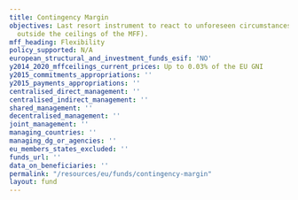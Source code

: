```yaml
---
title: Contingency Margin
objectives: Last resort instrument to react to unforeseen circumstances (established
  outside the ceilings of the MFF).
mff_heading: Flexibility
policy_supported: N/A
european_structural_and_investment_funds_esif: 'NO'
y2014_2020_mffceilings_current_prices: Up to 0.03% of the EU GNI
y2015_commitments_appropriations: ''
y2015_payments_appropriations: ''
centralised_direct_management: ''
centralised_indirect_management: ''
shared_management: ''
decentralised_management: ''
joint_management: ''
managing_countries: ''
managing_dg_or_agencies: ''
eu_members_states_excluded: ''
funds_url: ''
data_on_beneficiaries: ''
permalink: "/resources/eu/funds/contingency-margin"
layout: fund
---
```

